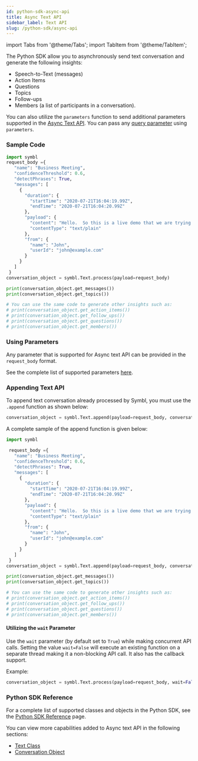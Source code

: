 ```yaml
---
id: python-sdk-async-api
title: Async Text API 
sidebar_label: Text API
slug: /python-sdk/async-api
---
```

import Tabs from '@theme/Tabs';
import TabItem from '@theme/TabItem';


The Python SDK allow you to asynchronously send text conversation and generate the following insights:

- Speech-to-Text (messages)
- Action Items
- Questions
- Topics
- Follow-ups
- Members (a list of participants in a conversation).

You can also utilize the `parameters` function to send additional parameters supported in the [Async Text API](/docs/async-api/overview/text/post-text/#request-body). You can pass any [query parameter](/docs/async-api/overview/text/post-text#query-params) using `parameters`.


### Sample Code
```python
import symbl
request_body ={
   "name": "Business Meeting",
   "confidenceThreshold": 0.6,
   "detectPhrases": True,
   "messages": [
     {
       "duration": {
         "startTime": "2020-07-21T16:04:19.99Z",
         "endTime": "2020-07-21T16:04:20.99Z"
       },
       "payload": {
         "content": "Hello.  So this is a live demo that we are trying to give very we are going to show how the platform detects various insights can do transcription in real-time and also the different topics of discussions, which would be generated after the call is over, and they will be an email that will be sent to the inbox.  So that is the idea.  So I am going to do a quick conversation.  I would say where I will demonstrate all of this great catching up.  Thanks for calling good to hear.  From you.  And I would love to hear more about what you have to offer?  I will set up a time and appointment probably sometime tomorrow evening where we can go over the documents that you are providing.  I love all the plants.  I just need to discuss with my family in terms of which one will we go forward with it?  It very excited to hear from you and the discount and look forward to talking sharply.  I have a quick question though.  Is there basically website?  Where I can go to and look at all these details myself.  It will be very helpful.  Can you also share the quotation to me on email so that I can go ahead and talk about it with my other kind of folks in the family? Thanks a lot.  Thanks for calling good catching up.  Talk soon.",
         "contentType": "text/plain"
       },
       "from": {
         "name": "John",
         "userId": "john@example.com"
       }
     }
   ]
 }
conversation_object = symbl.Text.process(payload=request_body)

print(conversation_object.get_messages()) 
print(conversation_object.get_topics()) 

# You can use the same code to generate other insights such as:
# print(conversation_object.get_action_items()) 
# print(conversation_object.get_follow_ups()) 
# print(conversation_object.get_questions())
# print(conversation_object.get_members())
```
### Using Parameters

Any parameter that is supported for Async text API can be provided in the `request_body` format.

See the complete list of supported parameters [here](/docs/async-api/overview/text/post-text/#request-body). 

### Appending Text API

To append text conversation already processed by Symbl, you must use the `.append` function as shown below: 

```py
conversation_object = symbl.Text.append(payload=request_body, conversation_id='5274326339158016')
``` 

A complete sample of the append function is given below: 

```py 
import symbl

 request_body ={
   "name": "Business Meeting",
   "confidenceThreshold": 0.6,
   "detectPhrases": True,
   "messages": [
     {
       "duration": {
         "startTime": "2020-07-21T16:04:19.99Z",
         "endTime": "2020-07-21T16:04:20.99Z"
       },
       "payload": {
         "content": "Hello.  So this is a live demo that we are trying to give very we are going to show how the platform detects various insights can do transcription in real-time and also the different topics of discussions, which would be generated after the call is over, and they will be an email that will be sent to the inbox.  So that is the idea.  So I am going to do a quick conversation.  I would say where I will demonstrate all of this great catching up.  Thanks for calling good to hear.  From you.  And I would love to hear more about what you have to offer?  I will set up a time and appointment probably sometime tomorrow evening where we can go over the documents that you are providing.  I love all the plants.  I just need to discuss with my family in terms of which one will we go forward with it?  It very excited to hear from you and the discount and look forward to talking sharply.  I have a quick question though.  Is there basically website?  Where I can go to and look at all these details myself.  It will be very helpful.  Can you also share the quotation to me on email so that I can go ahead and talk about it with my other kind of folks in the family? Thanks a lot.  Thanks for calling good catching up.  Talk soon.",
         "contentType": "text/plain"
       },
       "from": {
         "name": "John",
         "userId": "john@example.com"
       }
     }
   ]
 }
conversation_object = symbl.Text.append(payload=request_body, conversation_id='5274326339158016')

print(conversation_object.get_messages())
print(conversation_object.get_topics()) 

# You can use the same code to generate other insights such as:
# print(conversation_object.get_action_items()) 
# print(conversation_object.get_follow_ups()) 
# print(conversation_object.get_questions())
# print(conversation_object.get_members())
```


#### Utilizing the `wait` Parameter

Use the `wait` parameter (by default set to `True`) while making concurrent API calls. Setting the value `wait=False` will execute an existing function on a separate thread making it a non-blocking API call. It also has the callback support.<br/>

Example:
```py
conversation_object = symbl.Text.process(payload=request_body, wait=False)
```
### Python SDK Reference

For a complete list of supported classes and objects in the Python SDK, see the [Python SDK Reference](/docs/python-sdk/python-sdk-reference) page. 

You can view more capabilities added to Async text API in the following sections:

- [Text Class](/docs/python-sdk/python-sdk-reference#text-class)<br/>
- [Conversation Object](/docs/python-sdk/python-sdk-reference#conversation-object)